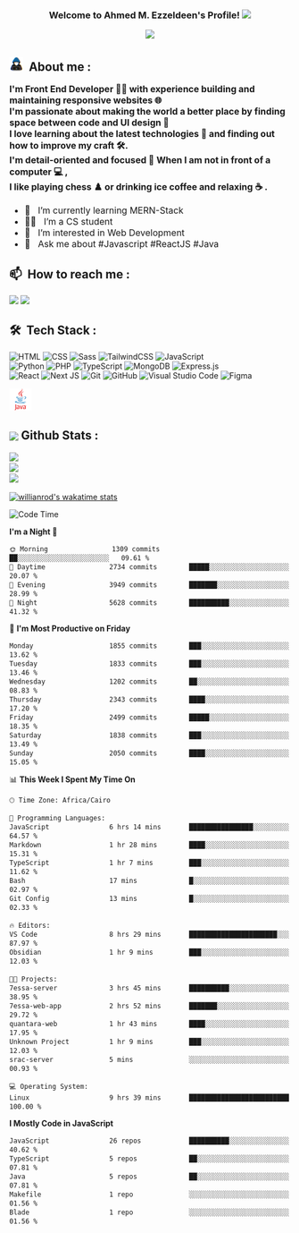<h3 align="center">
  Welcome to Ahmed M. Ezzeldeen's Profile!
  <img src="https://media.giphy.com/media/hvRJCLFzcasrR4ia7z/giphy.gif" width="28">
</h3>

<!-- Typing SVG by DenverCoder1 - https://github.com/DenverCoder1/readme-typing-svg -->
<p align="center">
  <a href="https://github.com/DenverCoder1/readme-typing-svg"><img src="https://readme-typing-svg.herokuapp.com/?lines=I'm%20Junior%20Software%20Engineer%20👨‍💻;I'm%20Front-End%20developer;Always%20learning%20new%20things&font=Fira%20Code&center=true&width=440&height=45&color=2196f3&vCenter=true&size=24"></a>
</p>

## <img src ="https://github.com/0xAbdulKhalid/0xAbdulKhalid/raw/main/assets/mdImages/about_me.gif" width=25px> &nbsp;About me :

<p Style="font-size:16px; font-weight:bold; ">
I'm Front End Developer 🧑‍💻 with experience building and maintaining responsive websites 🌐<br>
I'm passionate about making the world a better place by finding space between code and UI design 🎨<br>
I love learning about the latest technologies 🚀 and finding out how to improve my craft 🛠️.<br> I'm detail-oriented and focused 🤏 
When I am not in front of a computer 💻️ ,<br> I like playing chess ♟️ or drinking ice coffee and relaxing ☕️ .
</p>

<ul style="font-size:16px">
<li>🌱 &nbsp; I’m currently learning MERN-Stack</li>
<li>👨‍💻 &nbsp; I’m a CS student</li>
<li>👀 &nbsp; I’m interested in Web Development</li>
<li>💬 &nbsp; Ask me about #Javascript #ReactJS #Java</li>
</ul>

## 📫 &nbsp;How to reach me :

<a href="https://www.linkedin.com/in/ahmed3zzeldeen/" target="_blank"><img src="https://img.shields.io/badge/-Ahmed%20M.%20Ezzeldeen-0077B5?style=for-the-badge&logo=Linkedin&logoColor=white"/></a>
<a href="https://telegram.me/Ahmed3zzeldeen" target="_blank"><img src="https://img.shields.io/badge/-Ahmed%20M.%20Ezzeldeen-0077B5?style=for-the-badge&logo=Telegram&logoColor=white"/></a>

## 🛠 &nbsp;Tech Stack :

![HTML](https://img.shields.io/badge/HTML5-E34F26?style=for-the-badge&logo=html5&logoColor=white) ![CSS](https://img.shields.io/badge/CSS3-1572B6?style=for-the-badge&logo=css3&logoColor=white) ![Sass](https://img.shields.io/badge/Sass-CC6699?style=for-the-badge&logo=sass&logoColor=white) ![TailwindCSS](https://img.shields.io/badge/tailwindcss-%2338B2AC.svg?style=for-the-badge&logo=tailwind-css&logoColor=white) ![JavaScript](https://img.shields.io/badge/JavaScript-323330?style=for-the-badge&logo=javascript&logoColor=F7DF1E) </br> ![Python](https://img.shields.io/badge/Python-FFD43B?style=for-the-badge&logo=python&logoColor=blue) ![PHP](https://img.shields.io/badge/PHP-777BB4?style=for-the-badge&logo=php&logoColor=white) ![TypeScript](https://img.shields.io/badge/typescript-%23007ACC.svg?style=for-the-badge&logo=typescript&logoColor=white) ![MongoDB](https://img.shields.io/badge/MongoDB-%234ea94b.svg?style=for-the-badge&logo=mongodb&logoColor=white) ![Express.js](https://img.shields.io/badge/express.js-%23404d59.svg?style=for-the-badge&logo=express&logoColor=%2361DAFB) </br> ![React](https://img.shields.io/badge/react-%2320232a.svg?style=for-the-badge&logo=react&logoColor=%2361DAFB) ![Next JS](https://img.shields.io/badge/Next-black?style=for-the-badge&logo=next.js&logoColor=white) ![Git](https://img.shields.io/badge/GIT-E44C30?style=for-the-badge&logo=git&logoColor=white) ![GitHub](https://img.shields.io/badge/GitHub-100000?style=for-the-badge&logo=github&logoColor=white) ![Visual Studio Code](https://img.shields.io/badge/VSCode-0078D4?style=for-the-badge&logo=visual%20studio%20code&logoColor=white) ![Figma](https://img.shields.io/badge/figma-%23F24E1E.svg?style=for-the-badge&logo=figma&logoColor=white)&nbsp;

<a href="https://www.java.com" target="_blank"> <img src="https://raw.githubusercontent.com/devicons/devicon/master/icons/java/java-original-wordmark.svg" alt="java" width="40" height="40"/></a>

<!-- ![Figma](https://img.shields.io/badge/figma-05122A.svg?style=for-the-badge&logo=figma&logoColor=white) -->

## <img src = "https://media.giphy.com/media/iY8CRBdQXODJSCERIr/giphy.gif" align="center" width ="30px"> Github Stats :

![](https://github-readme-stats.vercel.app/api?username=Ahmed3zzeldeen&theme=tokyonight&hide_border=false&include_all_commits=false&count_private=false)<br/>
![](https://github-readme-streak-stats.herokuapp.com/?user=Ahmed3zzeldeen&theme=tokyonight&hide_border=false)<br/>
![](https://github-readme-stats.vercel.app/api/top-langs?username=Ahmed3zzeldeen&theme=tokyonight&hide_border=false&layout=compact&include_all_commits=true&count_private=false)<br/>

[![willianrod's wakatime stats](https://github-readme-stats.vercel.app/api/wakatime?username=ahmed3zzeldeen&layout=compact)](https://github.com/anuraghazra/github-readme-stats)

<!--START_SECTION:waka-->
![Code Time](http://img.shields.io/badge/Code%20Time-1%2C450%20hrs%2022%20mins-blue)

**I'm a Night 🦉** 

```text
🌞 Morning                1309 commits        ██░░░░░░░░░░░░░░░░░░░░░░░   09.61 % 
🌆 Daytime                2734 commits        █████░░░░░░░░░░░░░░░░░░░░   20.07 % 
🌃 Evening                3949 commits        ███████░░░░░░░░░░░░░░░░░░   28.99 % 
🌙 Night                  5628 commits        ██████████░░░░░░░░░░░░░░░   41.32 % 
```
📅 **I'm Most Productive on Friday** 

```text
Monday                   1855 commits        ███░░░░░░░░░░░░░░░░░░░░░░   13.62 % 
Tuesday                  1833 commits        ███░░░░░░░░░░░░░░░░░░░░░░   13.46 % 
Wednesday                1202 commits        ██░░░░░░░░░░░░░░░░░░░░░░░   08.83 % 
Thursday                 2343 commits        ████░░░░░░░░░░░░░░░░░░░░░   17.20 % 
Friday                   2499 commits        █████░░░░░░░░░░░░░░░░░░░░   18.35 % 
Saturday                 1838 commits        ███░░░░░░░░░░░░░░░░░░░░░░   13.49 % 
Sunday                   2050 commits        ████░░░░░░░░░░░░░░░░░░░░░   15.05 % 
```


📊 **This Week I Spent My Time On** 

```text
🕑︎ Time Zone: Africa/Cairo

💬 Programming Languages: 
JavaScript               6 hrs 14 mins       ████████████████░░░░░░░░░   64.57 % 
Markdown                 1 hr 28 mins        ████░░░░░░░░░░░░░░░░░░░░░   15.31 % 
TypeScript               1 hr 7 mins         ███░░░░░░░░░░░░░░░░░░░░░░   11.62 % 
Bash                     17 mins             █░░░░░░░░░░░░░░░░░░░░░░░░   02.97 % 
Git Config               13 mins             █░░░░░░░░░░░░░░░░░░░░░░░░   02.33 % 

🔥 Editors: 
VS Code                  8 hrs 29 mins       ██████████████████████░░░   87.97 % 
Obsidian                 1 hr 9 mins         ███░░░░░░░░░░░░░░░░░░░░░░   12.03 % 

🐱‍💻 Projects: 
7essa-server             3 hrs 45 mins       ██████████░░░░░░░░░░░░░░░   38.95 % 
7essa-web-app            2 hrs 52 mins       ███████░░░░░░░░░░░░░░░░░░   29.72 % 
quantara-web             1 hr 43 mins        ████░░░░░░░░░░░░░░░░░░░░░   17.95 % 
Unknown Project          1 hr 9 mins         ███░░░░░░░░░░░░░░░░░░░░░░   12.03 % 
srac-server              5 mins              ░░░░░░░░░░░░░░░░░░░░░░░░░   00.93 % 

💻 Operating System: 
Linux                    9 hrs 39 mins       █████████████████████████   100.00 % 
```

**I Mostly Code in JavaScript** 

```text
JavaScript               26 repos            ██████████░░░░░░░░░░░░░░░   40.62 % 
TypeScript               5 repos             ██░░░░░░░░░░░░░░░░░░░░░░░   07.81 % 
Java                     5 repos             ██░░░░░░░░░░░░░░░░░░░░░░░   07.81 % 
Makefile                 1 repo              ░░░░░░░░░░░░░░░░░░░░░░░░░   01.56 % 
Blade                    1 repo              ░░░░░░░░░░░░░░░░░░░░░░░░░   01.56 % 
```




<!--END_SECTION:waka-->
